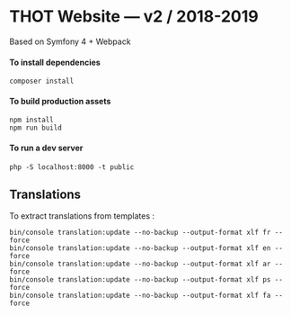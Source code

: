# THOT Website — v2 / 2018-2019

Based on Symfony 4 + Webpack

#### To install dependencies

    composer install

#### To build production assets

    npm install
    npm run build

#### To run a dev server

    php -S localhost:8000 -t public

## Translations

To extract translations from templates :

    bin/console translation:update --no-backup --output-format xlf fr --force
    bin/console translation:update --no-backup --output-format xlf en --force
    bin/console translation:update --no-backup --output-format xlf ar --force
    bin/console translation:update --no-backup --output-format xlf ps --force
    bin/console translation:update --no-backup --output-format xlf fa --force
